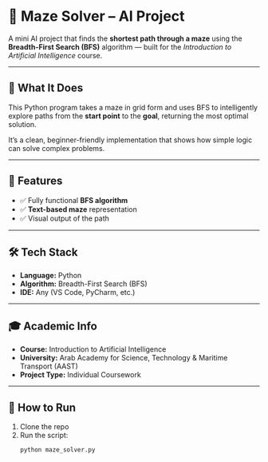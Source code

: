 # 🧠 Maze Solver – AI Project

A mini AI project that finds the **shortest path through a maze** using the **Breadth-First Search (BFS)** algorithm — built for the *Introduction to Artificial Intelligence* course.

---

## 🚀 What It Does
This Python program takes a maze in grid form and uses BFS to intelligently explore paths from the **start point** to the **goal**, returning the most optimal solution.

It’s a clean, beginner-friendly implementation that shows how simple logic can solve complex problems.

---

## 🧩 Features
- ✅ Fully functional **BFS algorithm**  
- ✅ **Text-based maze** representation  
- ✅ Visual output of the path  
---

## 🛠️ Tech Stack
- **Language:** Python  
- **Algorithm:** Breadth-First Search (BFS)  
- **IDE:** Any (VS Code, PyCharm, etc.)

---

## 🎓 Academic Info
- **Course:** Introduction to Artificial Intelligence  
- **University:** Arab Academy for Science, Technology & Maritime Transport (AAST)  
- **Project Type:** Individual Coursework

---

## 📝 How to Run
1. Clone the repo  
2. Run the script:
   ```bash
   python maze_solver.py
